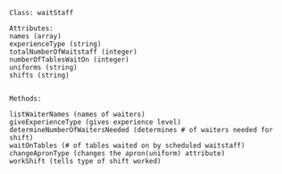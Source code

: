     Class: waitStaff
     
    Attributes:
    names (array)
    experienceType (string)
    totalNumberOfWaitstaff (integer)
    numberOfTablesWaitOn (integer)
    uniforms (string)
    shifts (string)


    Methods:
    
    listWaiterNames (names of waiters)
    giveExperienceType (gives experience level)
    determineNumberOfWaitersNeeded (determines # of waiters needed for shift)
    waitOnTables (# of tables waited on by scheduled waitstaff)
    changeApronType (changes the apron(uniform) attribute)
    workShift (tells type of shift worked)

